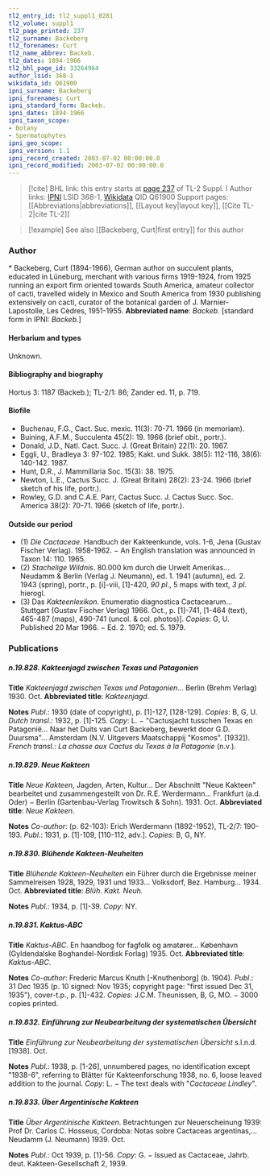 ```yaml
---
tl2_entry_id: tl2_suppl1_0281
tl2_volume: suppl1
tl2_page_printed: 237
tl2_surname: Backeberg
tl2_forenames: Curt
tl2_name_abbrev: Backeb.
tl2_dates: 1894-1966
tl2_bhl_page_id: 33264964
author_lsid: 368-1
wikidata_id: Q61900
ipni_surname: Backeberg
ipni_forenames: Curt
ipni_standard_form: Backeb.
ipni_dates: 1894-1966
ipni_taxon_scope: 
- Botany
- Spermatophytes
ipni_geo_scope: 
ipni_version: 1.1
ipni_record_created: 2003-07-02 00:00:00.0
ipni_record_modified: 2003-07-02 00:00:00.0
---
```


> [!cite] BHL link: this entry starts at [page 237](https://www.biodiversitylibrary.org/page/33264964) of TL-2 Suppl. I
> Author links: [IPNI](https://www.ipni.org/a/368-1) LSID 368-1, [Wikidata](https://www.wikidata.org/wiki/Q61900) QID Q61900
> Support pages: [[Abbreviations|abbreviations]], [[Layout key|layout key]], [[Cite TL-2|cite TL-2]]

> [!example] See also [[Backeberg, Curt|first entry]] for this author

### Author

\* Backeberg, Curt (1894-1966), German author on succulent plants, educated in Lüneburg, merchant with various firms 1919-1924, from 1925 running an export firm oriented towards South America, amateur collector of cacti, travelled widely in Mexico and South America from 1930 publishing extensively on cacti, curator of the botanical garden of J. Marnier-Lapostolle, Les Cèdres, 1951-1955. 
**Abbreviated name**: *Backeb.* \[standard form in IPNI: *Backeb.*\]

#### Herbarium and types

Unknown.

#### Bibliography and biography

Hortus 3: 1187 (Backeb.); TL-2/1: 86; Zander ed. 11, p. 719.

#### Biofile

- Buchenau, F.G., Cact. Suc. mexic. 11(3): 70-71. 1966 (in memoriam).
- Buining, A.F.M., Succulenta 45(2): 19. 1966 (brief obit., portr.).
- Donald, J.D., Natl. Cact. Succ. J. (Great Britain) 22(1): 20. 1967.
- Eggli, U., Bradleya 3: 97-102. 1985; Kakt. und Sukk. 38(5): 112-116, 38(6): 140-142. 1987.
- Hunt, D.R., J. Mammillaria Soc. 15(3): 38. 1975.
- Newton, L.E., Cactus Succ. J. (Great Britain) 28(2): 23-24. 1966 (brief sketch of his life, portr.).
- Rowley, G.D. and C.A.E. Parr, Cactus Succ. J. Cactus Succ. Soc. America 38(2): 70-71. 1966 (sketch of life, portr.).

#### Outside our period

- (1) *Die Cactaceae*. Handbuch der Kakteenkunde, vols. 1-6, Jena (Gustav Fischer Verlag). 1958-1962. − An English translation was announced in Taxon 14: 110. 1965. 
- (2) *Stachelige Wildnis*. 80.000 km durch die Urwelt Amerikas... Neudamm & Berlin (Verlag J. Neumann), ed. 1. 1941 (autumn), ed. 2. 1943 (spring), portr., p. \[i\]-viii, \[1\]-420, *90 pl*., 5 maps with text, *3 pl*. hierogl.
- (3) Das *Kakteenlexikon*. Enumeratio diagnostica Cactacearum... Stuttgart (Gustav Fischer Verlag) 1966. Oct., p. \[1\]-741, \[1-464 (text), 465-487 (maps), 490-741 (uncol. & col. photos)\]. *Copies*: G, U. Published 20 Mar 1966. − Ed. 2. 1970; ed. 5. 1979.

### Publications

##### n.19.828. Kakteenjagd zwischen Texas und Patagonien

**Title**
*Kakteenjagd zwischen Texas und Patagonien*... Berlin (Brehm Verlag) 1930. Oct.
**Abbreviated title**: *Kakteenjagd*.

**Notes**
*Publ*.: 1930 (date of copyright), p. \[1\]-127, \[128-129\]. *Copies*: B, G, U.
*Dutch transl*.: 1932, p. \[1\]-125. *Copy*: L. − "Cactusjacht tusschen Texas en Patagonië... Naar het Duits van Curt Backeberg, bewerkt door G.D. Duursma"... Amsterdam (N.V. Uitgevers Maatschappij "Kosmos". \[1932\]).
*French transl*.: *La chasse aux Cactus du Texas à la Patagonie* (n.v.).

##### n.19.829. Neue Kakteen

**Title**
*Neue Kakteen*, Jagden, Arten, Kultur... Der Abschnitt "Neue Kakteen" bearbeitet und zusammengestellt von Dr. R.E. Werdermann... Frankfurt (a.d. Oder) − Berlin (Gartenbau-Verlag Trowitsch & Sohn). 1931. Oct.
**Abbreviated title**: *Neue Kakteen*.

**Notes**
*Co-author*: (p. 62-103): Erich Werdermann (1892-1952), TL-2/7: 190-193.
*Publ*.: 1931, p. \[1\]-109, \[110-112, adv.\]. *Copies*: B, G, NY.

##### n.19.830. Blühende Kakteen-Neuheiten

**Title**
*Blühende Kakteen-Neuheiten* ein Führer durch die Ergebnisse meiner Sammelreisen 1928, 1929, 1931 und 1933... Volksdorf, Bez. Hamburg... 1934. Oct.
**Abbreviated title**: *Blüh. Kakt. Neuh.*

**Notes**
*Publ*.: 1934, p. \[1\]-39. *Copy*: NY.

##### n.19.831. Kaktus-ABC

**Title**
*Kaktus-ABC*. En haandbog for fagfolk og amatører... København (Gyldendalske Boghandel-Nordisk Forlag) 1935. Oct.
**Abbreviated title**: *Kaktus-ABC*.

**Notes**
*Co-author*: Frederic Marcus Knuth \[-Knuthenborg\] (b. 1904).
*Publ*.: 31 Dec 1935 (p. 10 signed: Nov 1935; copyright page: "first issued Dec 31, 1935"), cover-t.p., p. \[1\]-432. *Copies*: J.C.M. Theunissen, B, G, MO. − 3000 copies printed.

##### n.19.832. Einführung zur Neubearbeitung der systematischen Übersicht

**Title**
*Einführung zur Neubearbeitung der systematischen Übersicht* s.l.n.d. \[1938\]. Oct.

**Notes**
*Publ*.: 1938, p. \[1-26\], unnumbered pages, no identification except "1938-6", referring to Blätter für Kakteenforschung 1938, no. 6, loose leaved addition to the journal. *Copy*: L. − The text deals with "*Cactaceae Lindley*".

##### n.19.833. Über Argentinische Kakteen

**Title**
*Über Argentinische Kakteen*. Betrachtungen zur Neuerscheinung 1939: Prof Dr. Carlos C. Hosseus, Cordoba: Notas sobre Cactaceas argentinas,... Neudamm (J. Neumann) 1939. Oct.

**Notes**
*Publ*.: Oct 1939, p. \[1\]-56. *Copy*: G. − Issued as Cactaceae, Jahrb. deut. Kakteen-Gesellschaft 2, 1939.

